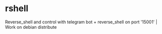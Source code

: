# rshell
Reverse_shell and control with telegram bot + reverse_shell on port '15001' | Work on debian distribute
